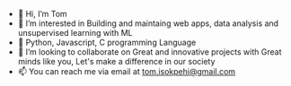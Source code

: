 - 👋 Hi, I’m Tom
- 👀 I’m interested in Building and maintaing web apps, data analysis and unsupervised learning with ML
- 🌱 Python, Javascript, C programming Language
- 💞️ I’m looking to collaborate on Great and innovative projects with Great minds like you, Let's make a difference in our society
- 📫 You can reach me via email at tom.isokpehi@gmail.com

<!---
BrightDaniel/BrightDaniel is a ✨ special ✨ repository because its `README.md` (this file) appears on your GitHub profile.
You can click the Preview link to take a look at your changes.
--->
